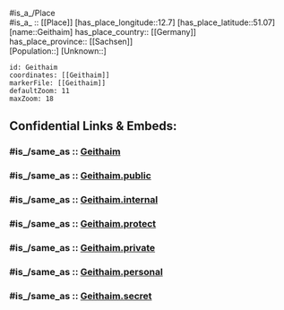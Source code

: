 ﻿---
confidential: public
isDeleted: false
location:
- 51.07
- 12.7
mapmarker: city
mapzoom:
- 7
- 12
SpocWebEntityId: 30398
tags:
- geo/City
type: City
---

#is_a_/Place  
#is_a_ :: [[Place]] 
[has_place_longitude::12.7] 
[has_place_latitude::51.07] 
[name::Geithaim] 
has_place_country:: [[Germany]]  
has_place_province:: [[Sachsen]]  
[Population::] 
[Unknown::] 


```leaflet
id: Geithaim
coordinates: [[Geithaim]] 
markerFile: [[Geithaim]] 
defaultZoom: 11 
maxZoom: 18
```


## Confidential Links & Embeds: 

### #is_/same_as :: [Geithaim](/_Standards/Earth/Continent/Europe/Europe~Central/Germany/Germany~East/Sachsen/counties~Sachsen/Leipzig/cities~Leipzig/Geithain/City/Geithaim.md) 

### #is_/same_as :: [Geithaim.public](/_public/Earth/Continent/Europe/Europe~Central/Germany/Germany~East/Sachsen/counties~Sachsen/Leipzig/cities~Leipzig/Geithain/City/Geithaim.public.md) 

### #is_/same_as :: [Geithaim.internal](/_internal/Earth/Continent/Europe/Europe~Central/Germany/Germany~East/Sachsen/counties~Sachsen/Leipzig/cities~Leipzig/Geithain/City/Geithaim.internal.md) 

### #is_/same_as :: [Geithaim.protect](/_protect/Earth/Continent/Europe/Europe~Central/Germany/Germany~East/Sachsen/counties~Sachsen/Leipzig/cities~Leipzig/Geithain/City/Geithaim.protect.md) 

### #is_/same_as :: [Geithaim.private](/_private/Earth/Continent/Europe/Europe~Central/Germany/Germany~East/Sachsen/counties~Sachsen/Leipzig/cities~Leipzig/Geithain/City/Geithaim.private.md) 

### #is_/same_as :: [Geithaim.personal](/_personal/Earth/Continent/Europe/Europe~Central/Germany/Germany~East/Sachsen/counties~Sachsen/Leipzig/cities~Leipzig/Geithain/City/Geithaim.personal.md) 

### #is_/same_as :: [Geithaim.secret](/_secret/Earth/Continent/Europe/Europe~Central/Germany/Germany~East/Sachsen/counties~Sachsen/Leipzig/cities~Leipzig/Geithain/City/Geithaim.secret.md)


